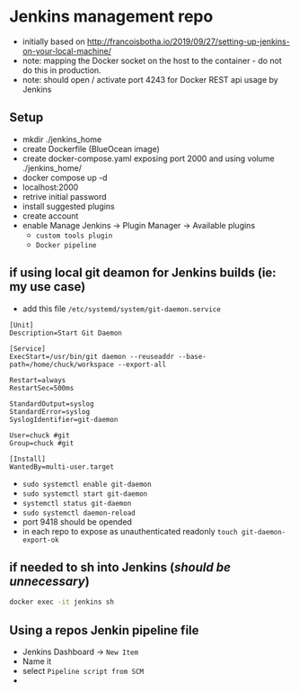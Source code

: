# Jenkins management repo

- initially based on http://francoisbotha.io/2019/09/27/setting-up-jenkins-on-your-local-machine/
- note: mapping the Docker socket on the host to the container - do not do this in production.
- note: should open / activate port 4243 for Docker REST api usage by Jenkins

## Setup

- mkdir ./jenkins_home
- create Dockerfile (BlueOcean image)
- create docker-compose.yaml exposing port 2000 and using volume ./jenkins_home/
- docker compose up -d
- localhost:2000
- retrive initial password
- install suggested plugins
- create account
- enable Manage Jenkins -> Plugin Manager -> Available plugins
  - `custom tools plugin`
  - `Docker pipeline`

## if using local git deamon for Jenkins builds (ie: my use case)

- add this file `/etc/systemd/system/git-daemon.service`

```text
[Unit]
Description=Start Git Daemon

[Service]
ExecStart=/usr/bin/git daemon --reuseaddr --base-path=/home/chuck/workspace --export-all 

Restart=always
RestartSec=500ms

StandardOutput=syslog
StandardError=syslog
SyslogIdentifier=git-daemon

User=chuck #git
Group=chuck #git

[Install]
WantedBy=multi-user.target
```

- `sudo systemctl enable git-daemon`
- `sudo systemctl start git-daemon`
- `systemctl status git-daemon`
- `sudo systemctl daemon-reload`
- port 9418 should be opended
- in each repo to expose as unauthenticated readonly `touch git-daemon-export-ok`

## if needed to sh into Jenkins (_**should be unnecessary**_)

```bash
docker exec -it jenkins sh
```

## Using a repos Jenkin pipeline file

- Jenkins Dashboard -> `New Item`
- Name it
- select `Pipeline script from SCM`
- 
